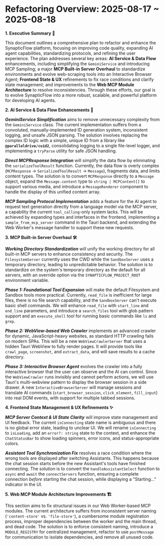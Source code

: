 # Refactoring Overview: 2025-08-17 ~ 2025-08-18

**1. Executive Summary 📜**

This document outlines a comprehensive plan to refactor and enhance the SynapticFlow platform, focusing on improving code quality, expanding AI agent capabilities, standardizing protocols, and refining the user experience. The plan addresses several key areas: **AI Service & Data Flow** enhancements, including simplifying the `GeminiService` and introducing MCP Sampling; a major **MCP Built-in Server Overhaul** to standardize environments and evolve web-scraping tools into an Interactive Browser Agent; **Frontend State & UX** refinements to fix race conditions and clarify state management; and improvements to the **Web MCP Module Architecture** to resolve inconsistencies. Through these efforts, our goal is to evolve SynapticFlow into a more robust, scalable, and powerful platform for developing AI agents.

**2. AI Service & Data Flow Enhancements 🧠**

***GeminiService Simplification*** aims to remove unnecessary complexity from the `GeminiService` class. The current implementation suffers from a convoluted, manually-implemented ID generation system, inconsistent logging, and unsafe JSON parsing. The solution involves replacing the complex ID logic with a simple, unique ID from a library like **`@paralleldrive/cuid2`**, consolidating logging to a single file-level logger, and implementing a `tryParse` utility for safe JSON handling.

***Direct MCPResponse Integration*** will simplify the data flow by eliminating the `serializeToolResult` function. Currently, the data flow is overly complex (`MCPResponse` → `SerializedToolResult` → `Message`), fragments data, and limits content types. The solution is to convert `MCPResponse` directly to a `Message` object, expand the `Message.content` type to `string | MCPContent[]` to support various media, and introduce a `MessageRenderer` component to handle the display of this unified content array.

***MCP Sampling Protocol Implementation*** adds a feature for the AI agent to request text generation directly from a language model via the MCP server, a capability the current `tool_calling`-only system lacks. This will be achieved by expanding types and interfaces in the frontend, implementing a `sample_from_mcp_server` command in the Tauri backend, and extending the Web Worker's message handler to support these new requests.

**3. MCP Built-in Server Overhaul 🛠️**

***Working Directory Standardization*** will unify the working directory for all built-in MCP servers to enhance consistency and security. The `FilesystemServer` currently uses the CWD while the `SandboxServer` uses a temporary directory, leading to unpredictable behavior. The solution is to standardize on the system's temporary directory as the default for all servers, with an override option via the `SYNAPTICFLOW_PROJECT_ROOT` environment variable.

***Phase 1: Foundational Tool Expansion*** will make the default Filesystem and Sandbox tools more practical. Currently, `read_file` is inefficient for large files, there is no file search capability, and the `SandboxServer` can't execute basic shell commands. We will enhance `read_file` with `start_line` and `end_line` parameters, and introduce a `search_files` tool with glob pattern support and an `execute_shell` tool for running basic commands like `ls` and `grep`.

***Phase 2: WebView-based Web Crawler*** implements an advanced crawler for dynamic, JavaScript-heavy websites, as standard HTTP crawling fails on modern SPAs. This will be a new `WebViewCrawlerServer` that uses a hidden Tauri WebView to fully render pages. It will provide tools like `crawl_page`, `screenshot`, and `extract_data`, and will save results to a cache directory.

***Phase 3: Interactive Browser Agent*** evolves the crawler into a fully interactive browser that the user can observe and the AI can control. Since the `WebViewCrawler` runs invisibly and cannot perform actions, we will use Tauri's multi-webview pattern to display the browser session in a side drawer. A new `InteractiveBrowserServer` will manage sessions and translate AI commands (`start_browser_session`, `click_element`, `fill_input`) into real DOM events, with support for multiple tabbed sessions.

**4. Frontend State Management & UX Refinements ✨**

***MCP Server Context & UI State Clarity*** will improve state management and UI feedback. The current `isConnecting` state name is ambiguous and there is no global error state, leading to unclear UI. We will rename `isConnecting` to `isLoading`, add an `error?: string` state to the context, and enhance the `ChatStatusBar` to show loading spinners, error icons, and status-appropriate colors.

***Assistant Tool Synchronization Fix*** resolves a race condition where the wrong tools are displayed after switching Assistants. This happens because the chat session starts before the new Assistant's tools have finished connecting. The solution is to convert the `handleAssistantSelect` function to `async` and `await` the `connectServers` function, ensuring a complete connection *before* starting the chat session, while displaying a "Starting..." indicator in the UI.

**5. Web MCP Module Architecture Improvements 🏗️**

This section aims to fix structural issues in our Web Worker-based MCP modules. The current architecture suffers from inconsistent server naming (`'content-store'` vs. `'file-store'`), a cumbersome module registration process, improper dependencies between the worker and the main thread, and dead code. The solution is to enforce consistent naming, introduce a `MODULE_REGISTRY` for centralized management, refactor to use `postMessage` for communication to isolate dependencies, and remove all unused code.